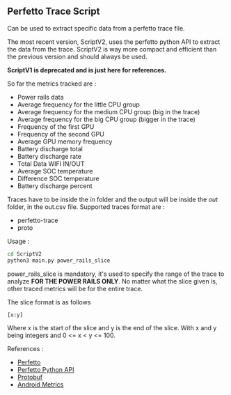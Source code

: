 ## Perfetto Trace Script

Can be used to extract specific data from a perfetto trace file.

The most recent version, ScriptV2, uses the perfetto python API to extract the data from the trace.
ScriptV2 is way more compact and efficient than the previous version and should always be used.

**ScriptV1 is deprecated and is just here for references.**

So far the metrics tracked are : 
- Power rails data
- Average frequency for the little CPU group
- Average frequency for the medium CPU group (big in the trace)
- Average frequency for the big CPU group (bigger in the trace)
- Frequency of the first GPU
- Frequency of the second GPU
- Average GPU memory frequency
- Battery discharge total
- Battery discharge rate
- Total Data WIFI IN/OUT
- Average SOC temperature
- Difference SOC temperature
- Battery discharge percent

Traces have to be inside the *in* folder and the output will be inside the *out* folder, in the out.csv file.
Supported traces format are :
- perfetto-trace
- proto

Usage : 
```bash
cd ScriptV2
python3 main.py power_rails_slice       
```

power_rails_slice is mandatory, it's used to specify the range of the trace to analyze **FOR THE POWER RAILS ONLY**. 
No matter what the slice given is, other traced metrics will be for the entire trace.

The slice format is as follows 
```bash
[x:y]
```
Where x is the start of the slice and y is the end of the slice.
With x and y being integers and 0 <= x < y <= 100.

References :
- [Perfetto](https://perfetto.dev/)
- [Perfetto Python API](https://perfetto.dev/docs/analysis/trace-processor-python)
- [Protobuf](https://protobuf.dev/getting-started/pythontutorial/)
- [Android Metrics](https://cs.android.com/android/platform/superproject/main/+/main:external/perfetto/protos/perfetto/metrics/metrics.proto;l=163?q=powrails&sq=&ss=android%2Fplatform%2Fsuperproject%2Fmain&hl=fr)


